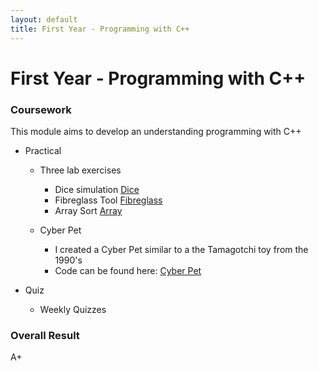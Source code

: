 ```yaml
---
layout: default
title: First Year - Programming with C++ 
---
```


# First Year - Programming with C++ 



### Coursework
This module aims to develop an understanding programming with C++ 

- Practical

    - Three lab exercises
        - Dice simulation [Dice](Dice.cpp)
        - Fibreglass Tool [Fibreglass](Fiberglass.cpp)
        - Array Sort [Array](Sort.cpp)

    - Cyber Pet
        - I created a Cyber Pet similar to a the Tamagotchi toy from the 1990's
        - Code can be found here: [Cyber Pet](Robby.cpp)

- Quiz
    - Weekly Quizzes


### Overall Result 

A+